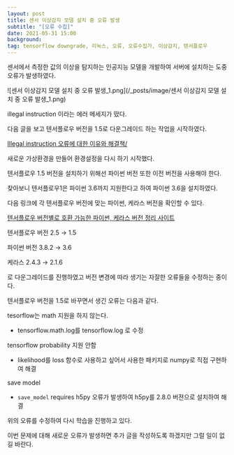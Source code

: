 ```yaml
---
layout: post
title: 센서 이상감지 모델 설치 중 오류 발생
subtitle: "[오류 수집]"
date: 2021-05-31 15:00
background:
tag: tensorflow downgrade, 리눅스, 오류, 오류수집가, 이상감지, 텐서플로우
---
```



센서에서 측정한 값의 이상을 탐지하는 인공지능 모델을 개발하여 서버에 설치하는 도중 오류가 발생하였다.

![센서 이상감지 모델 설치 중 오류 발생_1.png](/_posts/image/센서 이상감지 모델 설치 중 오류 발생_1.png)

illegal instruction 이라는 에러 메세지가 떴다.

다음 글을 보고 텐서플로우 버전을 1.5로 다운그레이드 하는 작업을 시작하였다.

[Illegal instruction 오류에 대한 이유와 해결책/](https://hiseon.me/data-analytics/tensorflow/tensorflow-errors/)

새로운 가상환경을 만들어 환경설정을 다시 하기 시작했다.

텐서플로우 1.5 버전을 설치하기 위해선 파이썬 버전 또한 이전 버전을 사용해야 한다.

찾아보니 텐서플로우1은 파이썬 3.6까지 지원한다고 하여 파이썬 3.6을 설치하였다.

다음 링크에 각 텐서플로우 버전에 맞는 파이썬, 케라스 버전을 확인할 수 있다.

[텐서플로우 버전별로 호환 가능한 파이썬, 케라스 버전 정리 사이트](https://docs.floydhub.com/guides/environments/)

텐서플로우 버전 2.5 → 1.5

파이썬 버전 3.8.2 → 3.6

케라스 2.4.3 → 2.1.6

로 다운그레이드를 진행하였고 버전 변경에 따라 생기는 자잘한 오류들을 수정하는 중이다.

텐서플로우 버전을 1.5로 바꾸면서 생긴 오류는 다음과 같다.

tesorflow는 math 지원을 하지 않는다.

- tensorflow.math.log를 tensorflow.log 로 수정

tensorflow probability 지원 안함

- likelihood를 loss 함수로 사용하고 싶어서 사용한 패키지로 numpy로 직접 구현하여 해결

save model

- `save_model` requires h5py 오류가 발생하여 h5py를 2.8.0 버젼으로 설치하여 해결

위의 오류를 수정하여 다시 학습을 진행하고 있다.

이번 문제에 대해 새로운 오류가 발생하면 추가 글을 작성하도록 하겠지만 그럴 일이 없길 바란다.
